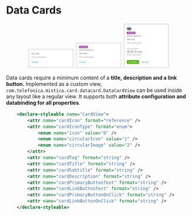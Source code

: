 # Data Cards

<p align="center">
    <img width="25%" src="../../../../../../../../../doc/images/data_cards/dataCard1.png">
    <img width="25%" src="../../../../../../../../../doc/images/data_cards/dataCard2.png">
    <img width="25%" src="../../../../../../../../../doc/images/data_cards/dataCard3.png">
</p>

Data cards require a minimum content of a **title, description and a link button.**
Implemented as a custom view, `com.telefonica.mistica.card.datacard.DataCardView` can be used inside any layout like a regular view. It supports both **attribute configuration and databinding for all properties**.

```xml
    <declare-styleable name="CardView">
        <attr name="cardIcon" format="reference" />
        <attr name="cardIconType" format="enum">
            <enum name="icon" value="0" />
            <enum name="circularIcon" value="1" />
            <enum name="circularImage" value="2" />
        </attr>
        <attr name="cardTag" format="string" />
        <attr name="cardTitle" format="string" />
        <attr name="cardSubtitle" format="string" />
        <attr name="cardDescription" format="string" />
        <attr name="cardPrimaryButtonText" format="string" />
        <attr name="cardLinkButtonText" format="string" />
        <attr name="cardPrimaryButtonOnClick" format="string" />
        <attr name="cardLinkButtonOnClick" format="string" />
    </declare-styleable>
```
